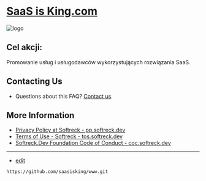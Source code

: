 # [SaaS is King.com](https://www.saasisking.com/)

![logo](https://logo.saasisking.com/1/default.png)

## Cel akcji:

Promowanie usług i usługodawców wykorzystujących rozwiązania SaaS.





## Contacting Us

+ Questions about this FAQ? [Contact us](mailto:saas@softreck.dev).

## More Information

+ [Privacy Policy at Softreck - pp.softreck.dev](https://pp.softreck.dev)
+ [Terms of Use - Softreck - tos.softreck.dev](https://tos.softreck.dev)
+ [Softreck.Dev Foundation Code of Conduct - coc.softreck.dev](https://coc.softreck.dev)


---
+ [edit](https://github.com/saasisking/www/edit/main/README.md)

```
https://github.com/saasisking/www.git
```
